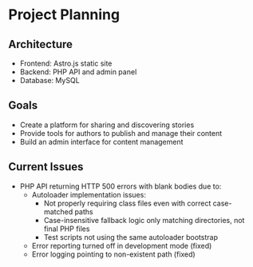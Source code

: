 # Project Planning

## Architecture
- Frontend: Astro.js static site
- Backend: PHP API and admin panel
- Database: MySQL

## Goals
- Create a platform for sharing and discovering stories
- Provide tools for authors to publish and manage their content
- Build an admin interface for content management

## Current Issues
- PHP API returning HTTP 500 errors with blank bodies due to:
  - Autoloader implementation issues:
    - Not properly requiring class files even with correct case-matched paths
    - Case-insensitive fallback logic only matching directories, not final PHP files
    - Test scripts not using the same autoloader bootstrap
  - Error reporting turned off in development mode (fixed)
  - Error logging pointing to non-existent path (fixed)